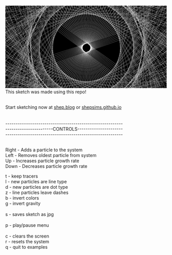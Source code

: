 ![Example](src/drawing.jpg)<br/>
This sketch was made using this repo!<br><br>

Start sketching now at [shep.blog](https://shep.blog) or [shepsims.github.io](https://shepsims.github.io)<br><br><br>
---------------------------------------------------------<br>
-----------------------CONTROLS----------------------<br>
---------------------------------------------------------<br><br>

Right - Adds a particle to the system<br>
Left - Removes oldest particle from system<br>
Up - Increases particle growth rate<br>
Down - Decreases particle growth rate<br>

t - keep tracers<br>
l - new particles are line type<br>
d - new particles are dot type<br>
z - line particles leave dashes<br>
b - invert colors<br>
g - invert gravity<br><br>
s - saves sketch as jpg<br><br>
p - play/pause menu<br><br>
c - clears the screen<br>
r - resets the system<br>
q - quit to examples<br>
